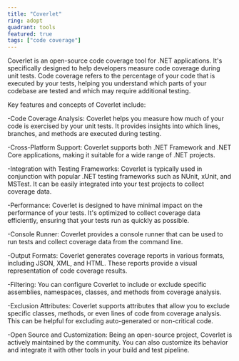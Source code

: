 ```yaml
---
title: "Coverlet"
ring: adopt
quadrant: tools
featured: true
tags: ["code coverage"]
--- 
```

Coverlet is an open-source code coverage tool for .NET applications. It's specifically designed to help developers measure code coverage during unit tests. Code coverage refers to the percentage of your code that is executed by your tests, helping you understand which parts of your codebase are tested and which may require additional testing.

Key features and concepts of Coverlet include:

-Code Coverage Analysis: Coverlet helps you measure how much of your code is exercised by your unit tests. It provides insights into which lines, branches, and methods are executed during testing.

-Cross-Platform Support: Coverlet supports both .NET Framework and .NET Core applications, making it suitable for a wide range of .NET projects.

-Integration with Testing Frameworks: Coverlet is typically used in conjunction with popular .NET testing frameworks such as NUnit, xUnit, and MSTest. It can be easily integrated into your test projects to collect coverage data.

-Performance: Coverlet is designed to have minimal impact on the performance of your tests. It's optimized to collect coverage data efficiently, ensuring that your tests run as quickly as possible.

-Console Runner: Coverlet provides a console runner that can be used to run tests and collect coverage data from the command line.

-Output Formats: Coverlet generates coverage reports in various formats, including JSON, XML, and HTML. These reports provide a visual representation of code coverage results.

-Filtering: You can configure Coverlet to include or exclude specific assemblies, namespaces, classes, and methods from coverage analysis.

-Exclusion Attributes: Coverlet supports attributes that allow you to exclude specific classes, methods, or even lines of code from coverage analysis. This can be helpful for excluding auto-generated or non-critical code.

-Open Source and Customization: Being an open-source project, Coverlet is actively maintained by the community. You can also customize its behavior and integrate it with other tools in your build and test pipeline.
